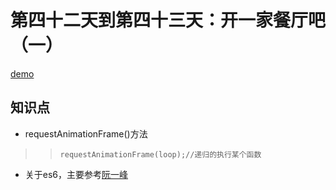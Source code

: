 第四十二天到第四十三天：开一家餐厅吧（一）
==============================
[demo](https://wkstudy.github.io/2018ife/42/restaurant/index.html)

## 知识点
* requestAnimationFrame()方法
>>```
>>requestAnimationFrame(loop);//递归的执行某个函数
>>```
* 关于es6，主要参考[阮一峰](http://es6.ruanyifeng.com/)